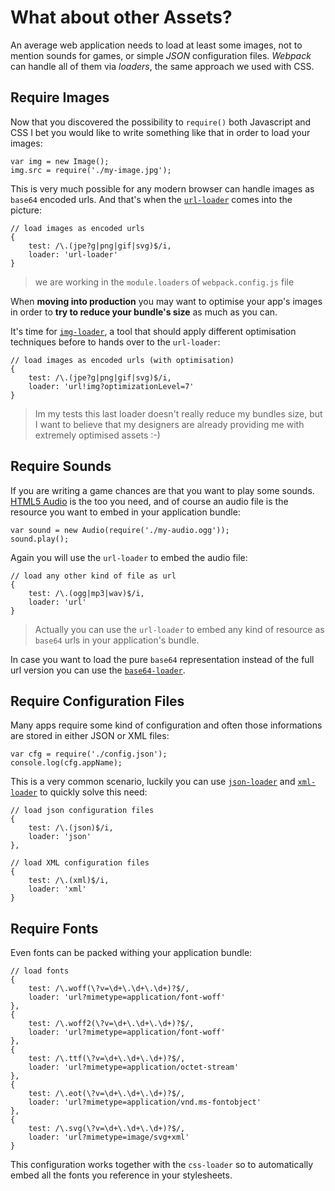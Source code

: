 # What about other Assets?

An average web application needs to load at least some images, not to mention sounds for games, or simple _JSON_ configuration files. _Webpack_ can handle all of them via _loaders_, the same approach we used with CSS.

## Require Images

Now that you discovered the possibility to `require()` both Javascript and CSS I bet you would like to write something like that in order to load your images:

	var img = new Image();
	img.src = require('./my-image.jpg');
	
This is very much possible for any modern browser can handle images as `base64` encoded urls. And that's when the [`url-loader`](https://github.com/webpack/url-loader) comes into the picture:

	// load images as encoded urls
    {
        test: /\.(jpe?g|png|gif|svg)$/i,
        loader: 'url-loader'
    }    

> we are working in the `module.loaders` of `webpack.config.js` file

When **moving into production** you may want to optimise your app's images in order to **try to reduce your bundle's size** as much as you can. 

It's time for [`img-loader`](https://github.com/thetalecrafter/img-loader), a tool that should apply different optimisation techniques before to hands over to the `url-loader`:

	// load images as encoded urls (with optimisation)
    {
        test: /\.(jpe?g|png|gif|svg)$/i,
        loader: 'url!img?optimizationLevel=7'
    }
    
> Im my tests this last loader doesn't really reduce my bundles size, but I want to
> believe that my designers are already providing me with extremely optimised 
> assets :-)
    
## Require Sounds

If you are writing a game chances are that you want to play some sounds. [HTML5 Audio](https://developer.mozilla.org/en-US/docs/Web/HTML/Element/audio) is the too you need, and of course an audio file is the resource you want to embed in your application bundle:

	var sound = new Audio(require('./my-audio.ogg'));
	sound.play();
	
Again you will use the `url-loader` to embed the audio file:

	// load any other kind of file as url
    {
        test: /\.(ogg|mp3|wav)$/i,
        loader: 'url'
    }
    
> Actually you can use the `url-loader` to embed any kind of resource as 
> `base64` urls in your application's bundle.

In case you want to load the pure `base64` representation instead of the full url version you can use the [`base64-loader`](https://github.com/antelle/base64-loader).


## Require Configuration Files

Many apps require some kind of configuration and often those informations are stored in either JSON or XML files:

	var cfg = require('./config.json');
	console.log(cfg.appName);
	
This is a very common scenario, luckily you can use [`json-loader`](https://github.com/webpack/json-loader) and [`xml-loader`](https://github.com/gisikw/xml-loader) to quickly solve this need:

    // load json configuration files
    {
        test: /\.(json)$/i,
        loader: 'json'
    },

    // load XML configuration files
    {
        test: /\.(xml)$/i,
        loader: 'xml'
    }
    
## Require Fonts

Even fonts can be packed withing your application bundle:

	// load fonts
    {
        test: /\.woff(\?v=\d+\.\d+\.\d+)?$/,
        loader: 'url?mimetype=application/font-woff'
    },
    {
        test: /\.woff2(\?v=\d+\.\d+\.\d+)?$/,
        loader: 'url?mimetype=application/font-woff'
    },
    {
        test: /\.ttf(\?v=\d+\.\d+\.\d+)?$/,
        loader: 'url?mimetype=application/octet-stream'
    },
    {
        test: /\.eot(\?v=\d+\.\d+\.\d+)?$/,
        loader: 'url?mimetype=application/vnd.ms-fontobject'
    },
    {
        test: /\.svg(\?v=\d+\.\d+\.\d+)?$/,
        loader: 'url?mimetype=image/svg+xml'
    }
    
This configuration works together with the `css-loader` so to automatically embed all the fonts you reference in your stylesheets.